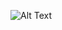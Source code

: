 ![Alt Text](https://media4.giphy.com/media/v1.Y2lkPTc5MGI3NjExbHVkem1laWYxNGdrNDNybWRsZHBibDNtaGhkdWplZmRyamcwODRsZSZlcD12MV9pbnRlcm5hbF9naWZfYnlfaWQmY3Q9Zw/bGgsc5mWoryfgKBx1u/giphy.gif)